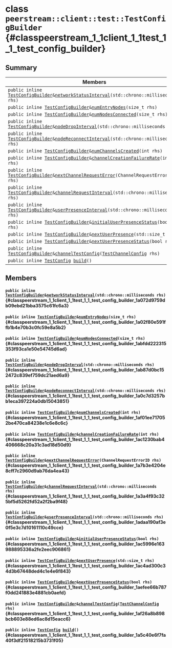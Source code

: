 # class `peerstream::client::test::TestConfigBuilder` {#classpeerstream_1_1client_1_1test_1_1_test_config_builder}

## Summary

 Members                        | Descriptions                                
--------------------------------|---------------------------------------------
`public inline `[`TestConfigBuilder`](#classpeerstream_1_1client_1_1test_1_1_test_config_builder)` & `[`networkStatusInterval`](#classpeerstream_1_1client_1_1test_1_1_test_config_builder_1a072d9759db09ebd21bba3575c61fc6a3)`(std::chrono::milliseconds rhs)` | 
`public inline `[`TestConfigBuilder`](#classpeerstream_1_1client_1_1test_1_1_test_config_builder)` & `[`numEntryNodes`](#classpeerstream_1_1client_1_1test_1_1_test_config_builder_1a02f80e591ffb1b4e70b3c0fc59e8a5b2)`(size_t rhs)` | 
`public inline `[`TestConfigBuilder`](#classpeerstream_1_1client_1_1test_1_1_test_config_builder)` & `[`numNodesConnected`](#classpeerstream_1_1client_1_1test_1_1_test_config_builder_1abfdd222315353f93ca1e50e54745d6ad)`(size_t rhs)` | 
`public inline `[`TestConfigBuilder`](#classpeerstream_1_1client_1_1test_1_1_test_config_builder)` & `[`nodeDropInterval`](#classpeerstream_1_1client_1_1test_1_1_test_config_builder_1ab87d0bc152472c839ef759dc21aed6a9)`(std::chrono::milliseconds rhs)` | 
`public inline `[`TestConfigBuilder`](#classpeerstream_1_1client_1_1test_1_1_test_config_builder)` & `[`nodeReconnectInterval`](#classpeerstream_1_1client_1_1test_1_1_test_config_builder_1a0c7d3257bb1eca397224a0db15043851)`(std::chrono::milliseconds rhs)` | 
`public inline `[`TestConfigBuilder`](#classpeerstream_1_1client_1_1test_1_1_test_config_builder)` & `[`numChannelsCreated`](#classpeerstream_1_1client_1_1test_1_1_test_config_builder_1af01ee717052be470ca84238e1c6e8c6c)`(int rhs)` | 
`public inline `[`TestConfigBuilder`](#classpeerstream_1_1client_1_1test_1_1_test_config_builder)` & `[`channelCreationFailureRate`](#classpeerstream_1_1client_1_1test_1_1_test_config_builder_1ac1230bab4406668c20a31c3ad18d50d9)`(int rhs)` | 
`public inline `[`TestConfigBuilder`](#classpeerstream_1_1client_1_1test_1_1_test_config_builder)` & `[`nextChannelRequestError`](#classpeerstream_1_1client_1_1test_1_1_test_config_builder_1a7b3e4204e8cff7c2960d9ab76da4ea43)`(ChannelRequestErrorID rhs)` | 
`public inline `[`TestConfigBuilder`](#classpeerstream_1_1client_1_1test_1_1_test_config_builder)` & `[`channelRequestInterval`](#classpeerstream_1_1client_1_1test_1_1_test_config_builder_1a3a4f93c325bf5d5262fd52a2f2ba9f48)`(std::chrono::milliseconds rhs)` | 
`public inline `[`TestConfigBuilder`](#classpeerstream_1_1client_1_1test_1_1_test_config_builder)` & `[`userPresenceInterval`](#classpeerstream_1_1client_1_1test_1_1_test_config_builder_1adaa190af3e0f5e3c7d10161110c49cce)`(std::chrono::milliseconds rhs)` | 
`public inline `[`TestConfigBuilder`](#classpeerstream_1_1client_1_1test_1_1_test_config_builder)` & `[`initialUserPresenceStatus`](#classpeerstream_1_1client_1_1test_1_1_test_config_builder_1ac5996e163988895336a2fe2eec906861)`(bool rhs)` | 
`public inline `[`TestConfigBuilder`](#classpeerstream_1_1client_1_1test_1_1_test_config_builder)` & `[`nextUserPresence`](#classpeerstream_1_1client_1_1test_1_1_test_config_builder_1ac4ad300c34d3b67448ded4c1e4e6f843)`(std::size_t rhs)` | 
`public inline `[`TestConfigBuilder`](#classpeerstream_1_1client_1_1test_1_1_test_config_builder)` & `[`nextUserPresenceStatus`](#classpeerstream_1_1client_1_1test_1_1_test_config_builder_1aefee66b787f0dd241883e4881cb0aefd)`(bool rhs)` | 
`public inline `[`TestConfigBuilder`](#classpeerstream_1_1client_1_1test_1_1_test_config_builder)` & `[`channelTestConfig`](#classpeerstream_1_1client_1_1test_1_1_test_config_builder_1af26a8b898bcb603e88ed6ac8d15eacc6)`(`[`TestChannelConfig`](doxygen/md/peerstream::client::test::TestChannelConfig.md#structpeerstream_1_1client_1_1test_1_1_test_channel_config)` rhs)` | 
`public inline `[`TestConfig`](doxygen/md/peerstream::client::test::TestConfig.md#structpeerstream_1_1client_1_1test_1_1_test_config)` `[`build`](#classpeerstream_1_1client_1_1test_1_1_test_config_builder_1a5c40e6f7fa40f3df21518215b3731f05)`()` | 

## Members

#### `public inline `[`TestConfigBuilder`](#classpeerstream_1_1client_1_1test_1_1_test_config_builder)` & `[`networkStatusInterval`](#classpeerstream_1_1client_1_1test_1_1_test_config_builder_1a072d9759db09ebd21bba3575c61fc6a3)`(std::chrono::milliseconds rhs)` {#classpeerstream_1_1client_1_1test_1_1_test_config_builder_1a072d9759db09ebd21bba3575c61fc6a3}

#### `public inline `[`TestConfigBuilder`](#classpeerstream_1_1client_1_1test_1_1_test_config_builder)` & `[`numEntryNodes`](#classpeerstream_1_1client_1_1test_1_1_test_config_builder_1a02f80e591ffb1b4e70b3c0fc59e8a5b2)`(size_t rhs)` {#classpeerstream_1_1client_1_1test_1_1_test_config_builder_1a02f80e591ffb1b4e70b3c0fc59e8a5b2}

#### `public inline `[`TestConfigBuilder`](#classpeerstream_1_1client_1_1test_1_1_test_config_builder)` & `[`numNodesConnected`](#classpeerstream_1_1client_1_1test_1_1_test_config_builder_1abfdd222315353f93ca1e50e54745d6ad)`(size_t rhs)` {#classpeerstream_1_1client_1_1test_1_1_test_config_builder_1abfdd222315353f93ca1e50e54745d6ad}

#### `public inline `[`TestConfigBuilder`](#classpeerstream_1_1client_1_1test_1_1_test_config_builder)` & `[`nodeDropInterval`](#classpeerstream_1_1client_1_1test_1_1_test_config_builder_1ab87d0bc152472c839ef759dc21aed6a9)`(std::chrono::milliseconds rhs)` {#classpeerstream_1_1client_1_1test_1_1_test_config_builder_1ab87d0bc152472c839ef759dc21aed6a9}

#### `public inline `[`TestConfigBuilder`](#classpeerstream_1_1client_1_1test_1_1_test_config_builder)` & `[`nodeReconnectInterval`](#classpeerstream_1_1client_1_1test_1_1_test_config_builder_1a0c7d3257bb1eca397224a0db15043851)`(std::chrono::milliseconds rhs)` {#classpeerstream_1_1client_1_1test_1_1_test_config_builder_1a0c7d3257bb1eca397224a0db15043851}

#### `public inline `[`TestConfigBuilder`](#classpeerstream_1_1client_1_1test_1_1_test_config_builder)` & `[`numChannelsCreated`](#classpeerstream_1_1client_1_1test_1_1_test_config_builder_1af01ee717052be470ca84238e1c6e8c6c)`(int rhs)` {#classpeerstream_1_1client_1_1test_1_1_test_config_builder_1af01ee717052be470ca84238e1c6e8c6c}

#### `public inline `[`TestConfigBuilder`](#classpeerstream_1_1client_1_1test_1_1_test_config_builder)` & `[`channelCreationFailureRate`](#classpeerstream_1_1client_1_1test_1_1_test_config_builder_1ac1230bab4406668c20a31c3ad18d50d9)`(int rhs)` {#classpeerstream_1_1client_1_1test_1_1_test_config_builder_1ac1230bab4406668c20a31c3ad18d50d9}

#### `public inline `[`TestConfigBuilder`](#classpeerstream_1_1client_1_1test_1_1_test_config_builder)` & `[`nextChannelRequestError`](#classpeerstream_1_1client_1_1test_1_1_test_config_builder_1a7b3e4204e8cff7c2960d9ab76da4ea43)`(ChannelRequestErrorID rhs)` {#classpeerstream_1_1client_1_1test_1_1_test_config_builder_1a7b3e4204e8cff7c2960d9ab76da4ea43}

#### `public inline `[`TestConfigBuilder`](#classpeerstream_1_1client_1_1test_1_1_test_config_builder)` & `[`channelRequestInterval`](#classpeerstream_1_1client_1_1test_1_1_test_config_builder_1a3a4f93c325bf5d5262fd52a2f2ba9f48)`(std::chrono::milliseconds rhs)` {#classpeerstream_1_1client_1_1test_1_1_test_config_builder_1a3a4f93c325bf5d5262fd52a2f2ba9f48}

#### `public inline `[`TestConfigBuilder`](#classpeerstream_1_1client_1_1test_1_1_test_config_builder)` & `[`userPresenceInterval`](#classpeerstream_1_1client_1_1test_1_1_test_config_builder_1adaa190af3e0f5e3c7d10161110c49cce)`(std::chrono::milliseconds rhs)` {#classpeerstream_1_1client_1_1test_1_1_test_config_builder_1adaa190af3e0f5e3c7d10161110c49cce}

#### `public inline `[`TestConfigBuilder`](#classpeerstream_1_1client_1_1test_1_1_test_config_builder)` & `[`initialUserPresenceStatus`](#classpeerstream_1_1client_1_1test_1_1_test_config_builder_1ac5996e163988895336a2fe2eec906861)`(bool rhs)` {#classpeerstream_1_1client_1_1test_1_1_test_config_builder_1ac5996e163988895336a2fe2eec906861}

#### `public inline `[`TestConfigBuilder`](#classpeerstream_1_1client_1_1test_1_1_test_config_builder)` & `[`nextUserPresence`](#classpeerstream_1_1client_1_1test_1_1_test_config_builder_1ac4ad300c34d3b67448ded4c1e4e6f843)`(std::size_t rhs)` {#classpeerstream_1_1client_1_1test_1_1_test_config_builder_1ac4ad300c34d3b67448ded4c1e4e6f843}

#### `public inline `[`TestConfigBuilder`](#classpeerstream_1_1client_1_1test_1_1_test_config_builder)` & `[`nextUserPresenceStatus`](#classpeerstream_1_1client_1_1test_1_1_test_config_builder_1aefee66b787f0dd241883e4881cb0aefd)`(bool rhs)` {#classpeerstream_1_1client_1_1test_1_1_test_config_builder_1aefee66b787f0dd241883e4881cb0aefd}

#### `public inline `[`TestConfigBuilder`](#classpeerstream_1_1client_1_1test_1_1_test_config_builder)` & `[`channelTestConfig`](#classpeerstream_1_1client_1_1test_1_1_test_config_builder_1af26a8b898bcb603e88ed6ac8d15eacc6)`(`[`TestChannelConfig`](doxygen/md/peerstream::client::test::TestChannelConfig.md#structpeerstream_1_1client_1_1test_1_1_test_channel_config)` rhs)` {#classpeerstream_1_1client_1_1test_1_1_test_config_builder_1af26a8b898bcb603e88ed6ac8d15eacc6}

#### `public inline `[`TestConfig`](doxygen/md/peerstream::client::test::TestConfig.md#structpeerstream_1_1client_1_1test_1_1_test_config)` `[`build`](#classpeerstream_1_1client_1_1test_1_1_test_config_builder_1a5c40e6f7fa40f3df21518215b3731f05)`()` {#classpeerstream_1_1client_1_1test_1_1_test_config_builder_1a5c40e6f7fa40f3df21518215b3731f05}

